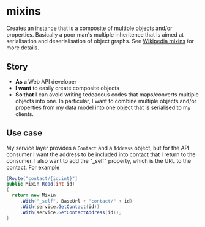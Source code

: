 # mixins

Creates an instance that is a composite of multiple objects and/or properties.  Basically a poor man's multiple inheritence that is aimed at serialisation and deserialisation of object graphs. See [Wikipedia mixins](http://en.wikipedia.org/wiki/Mixin) for more details.

## Story

* **As a** Web API developer
* **I want** to easily create composite objects
* **So that** I can avoid writing tedeaoous codes that maps/converts multiple objects into one.
In particular, I want to combine multiple objects and/or properties from my data model into one object that is serialised to my clients.

## Use case

My service layer provides a `Contact` and a `Address` object, but for the API consumer I want the address to be included into contact that I return to the consumer.  I also want to add the "_self" property, which is the URL to the contact. For example

```C#
[Route("contact/{id:int}"]
public Mixin Read(int id)
{
  return new Mixin
     .With("_self", BaseUrl + "contact/" + id)
     .With(service.GetContact(id))
     .With(service.GetContactAddress(id));
}
```
